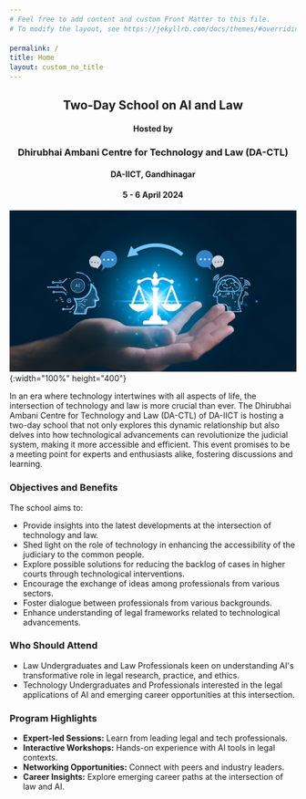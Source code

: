 ```yaml
---
# Feel free to add content and custom Front Matter to this file.
# To modify the layout, see https://jekyllrb.com/docs/themes/#overriding-theme-defaults

permalink: /
title: Home
layout: custom_no_title
---
```


<h2 style="text-align: center;"> Two-Day School on AI and Law </h2>
<h4 style="text-align: center;"> Hosted by</h4>
<h3 style="text-align: center;">Dhirubhai Ambani Centre for Technology and Law (DA-CTL) </h3>
<h4 style="text-align: center;"> DA-IICT, Gandhinagar</h4>
<h4 style="text-align: center;"> 5 - 6 April 2024</h4>



![AI and Law](assets/img/ai_and_law.png){:width="100%" height="400"}


In an era where technology intertwines with all aspects of life, the intersection of technology and law is more crucial than ever. The Dhirubhai Ambani Centre for Technology and Law (DA-CTL) of DA-IICT is hosting a two-day school that not only explores this dynamic relationship but also delves into how technological advancements can revolutionize the judicial system, making it more accessible and efficient. This event promises to be a meeting point for experts and enthusiasts alike, fostering discussions and learning.

### Objectives and Benefits

The school aims to:
- Provide insights into the latest developments at the intersection of technology and law.
- Shed light on the role of technology in enhancing the accessibility of the judiciary to the common people.
- Explore possible solutions for reducing the backlog of cases in higher courts through technological interventions.
- Encourage the exchange of ideas among professionals from various sectors.
- Foster dialogue between professionals from various backgrounds.
- Enhance understanding of legal frameworks related to technological advancements.

### Who Should Attend

- Law Undergraduates and Law Professionals  keen on understanding AI's transformative role in legal research, practice, and ethics.  
- Technology Undergraduates and Professionals interested in the legal applications of AI and emerging career opportunities at this intersection.

### Program Highlights

- **Expert-led Sessions:** Learn from leading legal and tech professionals.  
- **Interactive Workshops:** Hands-on experience with AI tools in legal contexts.  
- **Networking Opportunities:** Connect with peers and industry leaders.  
- **Career Insights:** Explore emerging career paths at the intersection of law and AI.

